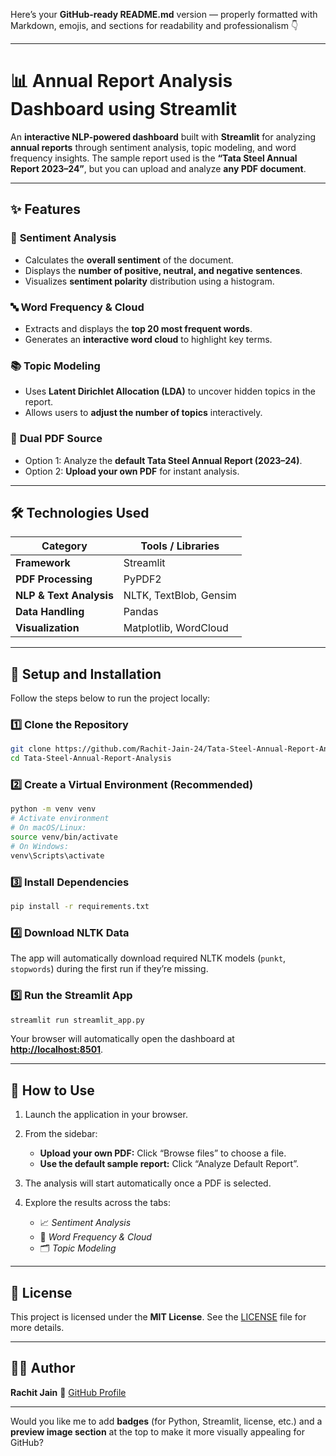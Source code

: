 Here’s your **GitHub-ready README.md** version — properly formatted with Markdown, emojis, and sections for readability and professionalism 👇

---

# 📊 Annual Report Analysis Dashboard using Streamlit

An **interactive NLP-powered dashboard** built with **Streamlit** for analyzing **annual reports** through sentiment analysis, topic modeling, and word frequency insights.
The sample report used is the **“Tata Steel Annual Report 2023–24”**, but you can upload and analyze **any PDF document**.

---

## ✨ Features

### 🧠 **Sentiment Analysis**

* Calculates the **overall sentiment** of the document.
* Displays the **number of positive, neutral, and negative sentences**.
* Visualizes **sentiment polarity** distribution using a histogram.

### 🔤 **Word Frequency & Cloud**

* Extracts and displays the **top 20 most frequent words**.
* Generates an **interactive word cloud** to highlight key terms.

### 📚 **Topic Modeling**

* Uses **Latent Dirichlet Allocation (LDA)** to uncover hidden topics in the report.
* Allows users to **adjust the number of topics** interactively.

### 📂 **Dual PDF Source**

* Option 1: Analyze the **default Tata Steel Annual Report (2023–24)**.
* Option 2: **Upload your own PDF** for instant analysis.

---

## 🛠️ Technologies Used

| Category                | Tools / Libraries      |
| ----------------------- | ---------------------- |
| **Framework**           | Streamlit              |
| **PDF Processing**      | PyPDF2                 |
| **NLP & Text Analysis** | NLTK, TextBlob, Gensim |
| **Data Handling**       | Pandas                 |
| **Visualization**       | Matplotlib, WordCloud  |

---

## 🚀 Setup and Installation

Follow the steps below to run the project locally:

### 1️⃣ Clone the Repository

```bash
git clone https://github.com/Rachit-Jain-24/Tata-Steel-Annual-Report-Analysis.git
cd Tata-Steel-Annual-Report-Analysis
```

### 2️⃣ Create a Virtual Environment (Recommended)

```bash
python -m venv venv
# Activate environment
# On macOS/Linux:
source venv/bin/activate
# On Windows:
venv\Scripts\activate
```

### 3️⃣ Install Dependencies

```bash
pip install -r requirements.txt
```

### 4️⃣ Download NLTK Data

The app will automatically download required NLTK models (`punkt`, `stopwords`) during the first run if they’re missing.

### 5️⃣ Run the Streamlit App

```bash
streamlit run streamlit_app.py
```

Your browser will automatically open the dashboard at **[http://localhost:8501](http://localhost:8501)**.

---

## 📖 How to Use

1. Launch the application in your browser.
2. From the sidebar:

   * **Upload your own PDF:** Click “Browse files” to choose a file.
   * **Use the default sample report:** Click “Analyze Default Report”.
3. The analysis will start automatically once a PDF is selected.
4. Explore the results across the tabs:

   * 📈 *Sentiment Analysis*
   * 🧾 *Word Frequency & Cloud*
   * 🗂️ *Topic Modeling*

---

## 📄 License

This project is licensed under the **MIT License**.
See the [LICENSE](./LICENSE) file for more details.

---

## 👨‍💻 Author

**Rachit Jain**
🔗 [GitHub Profile](https://github.com/Rachit-Jain-24)

---

Would you like me to add **badges** (for Python, Streamlit, license, etc.) and a **preview image section** at the top to make it more visually appealing for GitHub?
